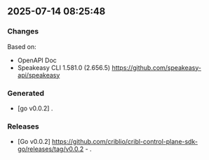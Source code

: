 

## 2025-07-14 08:25:48
### Changes
Based on:
- OpenAPI Doc  
- Speakeasy CLI 1.581.0 (2.656.5) https://github.com/speakeasy-api/speakeasy
### Generated
- [go v0.0.2] .
### Releases
- [Go v0.0.2] https://github.com/criblio/cribl-control-plane-sdk-go/releases/tag/v0.0.2 - .